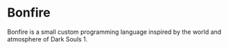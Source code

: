 # Bonfire
Bonfire is a small custom programming language inspired by the world and atmosphere of Dark Souls 1.

